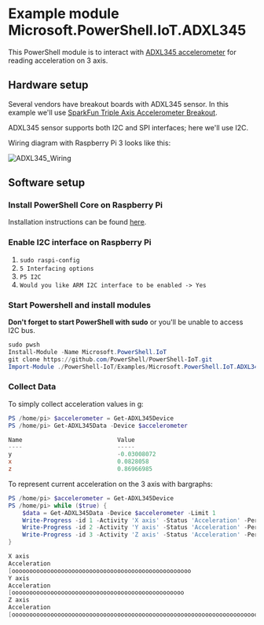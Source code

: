 # Example module Microsoft.PowerShell.IoT.ADXL345

This PowerShell module is to interact with [ADXL345 accelerometer](http://www.analog.com/media/en/technical-documentation/data-sheets/ADXL345.pdf) for reading acceleration on 3 axis.

## Hardware setup

Several vendors have breakout boards with ADXL345 sensor. In this example we'll use [SparkFun Triple Axis Accelerometer Breakout](https://www.sparkfun.com/products/9836).

ADXL345 sensor supports both I2C and SPI interfaces; here we'll use I2C.

Wiring diagram with Raspberry Pi 3 looks like this:

![ADXL345_Wiring](https://user-images.githubusercontent.com/9315492/39673576-40f7e8b4-513f-11e8-8b69-314237f99bd1.png)

## Software setup

### Install PowerShell Core on Raspberry Pi

Installation instructions can be found [here](https://github.com/PowerShell/PowerShell/tree/master/docs/installation/linux.md#raspbian).

### Enable I2C interface on Raspberry Pi

1. `sudo raspi-config`
2. `5 Interfacing options`
3. `P5 I2C`
4. `Would you like ARM I2C interface to be enabled -> Yes`

### Start Powershell and install modules

**Don't forget to start PowerShell with sudo** or you'll be unable to access I2C bus.

```powershell
sudo pwsh
Install-Module -Name Microsoft.PowerShell.IoT
git clone https://github.com/PowerShell/PowerShell-IoT.git
Import-Module ./PowerShell-IoT/Examples/Microsoft.PowerShell.IoT.ADXL345
```

### Collect Data

To simply collect acceleration values in g:

```powershell
PS /home/pi> $accelerometer = Get-ADXL345Device
PS /home/pi> Get-ADXL345Data -Device $accelerometer

Name                           Value
----                           -----
y                              -0.03008072
x                              0.0828058
z                              0.86966985
```

To represent current acceleration on the 3 axis with bargraphs:

```powershell
PS /home/pi> $accelerometer = Get-ADXL345Device
PS /home/pi> while ($true) {
    $data = Get-ADXL345Data -Device $accelerometer -Limit 1
    Write-Progress -id 1 -Activity 'X axis' -Status 'Acceleration' -PercentComplete ($data.x * 50 + 50)
    Write-Progress -id 2 -Activity 'Y axis' -Status 'Acceleration' -PercentComplete ($data.y * 50 + 50)
    Write-Progress -id 3 -Activity 'Z axis' -Status 'Acceleration' -PercentComplete ($data.z * 50 + 50)
}

X axis
Acceleration
[ooooooooooooooooooooooooooooooooooooooooooooooooooo                                                 ]
Y axis
Acceleration
[ooooooooooooooooooooooooooooooooooooooooooooooooo                                                   ]
Z axis
Acceleration
[ooooooooooooooooooooooooooooooooooooooooooooooooooooooooooooooooooooooooooooooooooooooooooooooo     ]
```